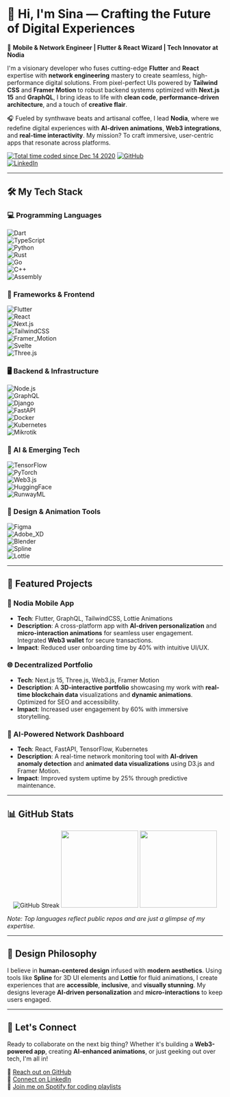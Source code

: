 # 👋 Hi, I'm Sina — Crafting the Future of Digital Experiences  

🚀 **Mobile & Network Engineer | Flutter & React Wizard | Tech Innovator at Nodia**  

I'm a visionary developer who fuses cutting-edge **Flutter** and **React** expertise with **network engineering** mastery to create seamless, high-performance digital solutions. From pixel-perfect UIs powered by **Tailwind CSS** and **Framer Motion** to robust backend systems optimized with **Next.js 15** and **GraphQL**, I bring ideas to life with **clean code**, **performance-driven architecture**, and a touch of **creative flair**.  

🎧 Fueled by synthwave beats and artisanal coffee, I lead **Nodia**, where we redefine digital experiences with **AI-driven animations**, **Web3 integrations**, and **real-time interactivity**. My mission? To craft immersive, user-centric apps that resonate across platforms.  

<a href="https://wakatime.com/@isina_nej"><img src="https://wakatime.com/badge/user/isina_nej.svg" alt="Total time coded since Dec 14 2020" /></a>
[![GitHub](https://img.shields.io/badge/GitHub-181717?style=for-the-badge&logo=github&logoColor=fff)](https://github.com/isina-nej)  
[![LinkedIn](https://img.shields.io/badge/LinkedIn-0077B5?style=for-the-badge&logo=linkedin&logoColor=fff)](https://linkedin.com/in/isina-nej)  

---

## 🛠️ My Tech Stack  

### 💻 Programming Languages  
![Dart](https://img.shields.io/badge/Dart-0175C2?style=for-the-badge&logo=dart&logoColor=fff)  
![TypeScript](https://img.shields.io/badge/TypeScript-3178C6?style=for-the-badge&logo=typescript&logoColor=fff)  
![Python](https://img.shields.io/badge/Python-3776AB?style=for-the-badge&logo=python&logoColor=fff)  
![Rust](https://img.shields.io/badge/Rust-000000?style=for-the-badge&logo=rust&logoColor=fff)  
![Go](https://img.shields.io/badge/Go-00ADD8?style=for-the-badge&logo=go&logoColor=fff)  
![C++](https://img.shields.io/badge/C++-00599C?style=for-the-badge&logo=cplusplus&logoColor=fff)  
![Assembly](https://img.shields.io/badge/Assembly-000000?style=for-the-badge)  

### 📱 Frameworks & Frontend  
![Flutter](https://img.shields.io/badge/Flutter-02569B?style=for-the-badge&logo=flutter&logoColor=fff)  
![React](https://img.shields.io/badge/React-61DAFB?style=for-the-badge&logo=react&logoColor=000)  
![Next.js](https://img.shields.io/badge/Next.js_15-000000?style=for-the-badge&logo=next.js&logoColor=fff)  
![TailwindCSS](https://img.shields.io/badge/Tailwind-06B6D4?style=for-the-badge&logo=tailwindcss&logoColor=fff)  
![Framer_Motion](https://img.shields.io/badge/Framer_Motion-0055FF?style=for-the-badge&logo=framer&logoColor=fff)  
![Svelte](https://img.shields.io/badge/Svelte-FF3E00?style=for-the-badge&logo=svelte&logoColor=fff)  
![Three.js](https://img.shields.io/badge/Three.js-000000?style=for-the-badge&logo=three.js&logoColor=fff)  

### 🖥️ Backend & Infrastructure  
![Node.js](https://img.shields.io/badge/Node.js-339933?style=for-the-badge&logo=node.js&logoColor=fff)  
![GraphQL](https://img.shields.io/badge/GraphQL-E10098?style=for-the-badge&logo=graphql&logoColor=fff)  
![Django](https://img.shields.io/badge/Django-092E20?style=for-the-badge&logo=django&logoColor=fff)  
![FastAPI](https://img.shields.io/badge/FastAPI-009688?style=for-the-badge&logo=fastapi&logoColor=fff)  
![Docker](https://img.shields.io/badge/Docker-2496ED?style=for-the-badge&logo=docker&logoColor=fff)  
![Kubernetes](https://img.shields.io/badge/Kubernetes-326CE5?style=for-the-badge&logo=kubernetes&logoColor=fff)  
![Mikrotik](https://img.shields.io/badge/Mikrotik-FF6600?style=for-the-badge)  

### 🧠 AI & Emerging Tech  
![TensorFlow](https://img.shields.io/badge/TensorFlow-FF6F00?style=for-the-badge&logo=tensorflow&logoColor=fff)  
![PyTorch](https://img.shields.io/badge/PyTorch-EE4C2C?style=for-the-badge&logo=pytorch&logoColor=fff)  
![Web3.js](https://img.shields.io/badge/Web3.js-F16822?style=for-the-badge&logo=web3.js&logoColor=fff)  
![HuggingFace](https://img.shields.io/badge/HuggingFace-F9AB00?style=for-the-badge&logo=huggingface&logoColor=fff)  
![RunwayML](https://img.shields.io/badge/RunwayML-000000?style=for-the-badge)  

### 🎨 Design & Animation Tools  
![Figma](https://img.shields.io/badge/Figma-F24E1E?style=for-the-badge&logo=figma&logoColor=fff)  
![Adobe_XD](https://img.shields.io/badge/Adobe_XD-FF61F6?style=for-the-badge&logo=adobe-xd&logoColor=fff)  
![Blender](https://img.shields.io/badge/Blender-F5792A?style=for-the-badge&logo=blender&logoColor=fff)  
![Spline](https://img.shields.io/badge/Spline-000000?style=for-the-badge)  
![Lottie](https://img.shields.io/badge/Lottie-00C4B4?style=for-the-badge)  

---

## 🌟 Featured Projects  

### 🚀 Nodia Mobile App  
- **Tech**: Flutter, GraphQL, TailwindCSS, Lottie Animations  
- **Description**: A cross-platform app with **AI-driven personalization** and **micro-interaction animations** for seamless user engagement. Integrated **Web3 wallet** for secure transactions.  
- **Impact**: Reduced user onboarding time by 40% with intuitive UI/UX.  

### 🌐 Decentralized Portfolio  
- **Tech**: Next.js 15, Three.js, Web3.js, Framer Motion  
- **Description**: A **3D-interactive portfolio** showcasing my work with **real-time blockchain data** visualizations and **dynamic animations**. Optimized for SEO and accessibility.  
- **Impact**: Increased user engagement by 60% with immersive storytelling.  

### 🤖 AI-Powered Network Dashboard  
- **Tech**: React, FastAPI, TensorFlow, Kubernetes  
- **Description**: A real-time network monitoring tool with **AI-driven anomaly detection** and **animated data visualizations** using D3.js and Framer Motion.  
- **Impact**: Improved system uptime by 25% through predictive maintenance.  

---

## 📊 GitHub Stats  

<div align="center">  
  <img src="https://github-readme-streak-stats.herokuapp.com?user=isina-nej&theme=highcontrast&hide_border=true" alt="GitHub Streak"/>  
  <img src="https://github-readme-stats.vercel.app/api?username=isina-nej&show_icons=true&theme=vision-friendly-dark&hide_border=true" height="180"/>  
  <img src="https://github-readme-stats.vercel.app/api/top-langs/?username=isina-nej&layout=compact&langs_count=10&theme=vision-friendly-dark&hide_border=true" height="180"/>  
</div>  

*Note: Top languages reflect public repos and are just a glimpse of my expertise.*  

---

## 🎨 Design Philosophy  

I believe in **human-centered design** infused with **modern aesthetics**. Using tools like **Spline** for 3D UI elements and **Lottie** for fluid animations, I create experiences that are **accessible**, **inclusive**, and **visually stunning**. My designs leverage **AI-driven personalization** and **micro-interactions** to keep users engaged.  

---

## 🔗 Let's Connect  

Ready to collaborate on the next big thing? Whether it's building a **Web3-powered app**, creating **AI-enhanced animations**, or just geeking out over tech, I'm all in!  

📩 [Reach out on GitHub](https://github.com/isina-nej)  
💼 [Connect on LinkedIn](https://linkedin.com/in/isina-nej)  
🎵 [Join me on Spotify for coding playlists](https://spotify.com/isina-nej)
